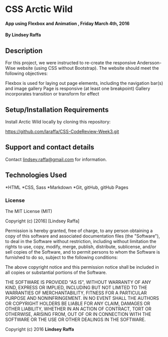 # CSS Arctic Wild

#### App using Flexbox and Animation , Friday March 4th, 2016

#### By Lindsey Raffa

## Description

For this project, we were instructed to re-create the responsive Andersson-Wise website (using CSS without Bootstrap). The website should meet the following objectives:

Flexbox is used for laying out page elements, including the navigation bar(s) and image gallery
Page is responsive (at least one breakpoint)
Gallery incorporates transition or transform for effect

## Setup/Installation Requirements

Install Arctic Wild locally by cloning this repository:

https://github.com/laraffa/CSS-CodeReview-Week3.git


## Support and contact details

Contact lindsey.raffa@gmail.com for information.

## Technologies Used

*HTML
*CSS, Sass
*Markdown
*Git, gitHub, gitHub Pages

### License

The MIT License (MIT)

Copyright (c) [2016] [Lindsey Raffa]

Permission is hereby granted, free of charge, to any person obtaining a copy
of this software and associated documentation files (the "Software"), to deal
in the Software without restriction, including without limitation the rights
to use, copy, modify, merge, publish, distribute, sublicense, and/or sell
copies of the Software, and to permit persons to whom the Software is
furnished to do so, subject to the following conditions:

The above copyright notice and this permission notice shall be included in all
copies or substantial portions of the Software.

THE SOFTWARE IS PROVIDED "AS IS", WITHOUT WARRANTY OF ANY KIND, EXPRESS OR
IMPLIED, INCLUDING BUT NOT LIMITED TO THE WARRANTIES OF MERCHANTABILITY,
FITNESS FOR A PARTICULAR PURPOSE AND NONINFRINGEMENT. IN NO EVENT SHALL THE
AUTHORS OR COPYRIGHT HOLDERS BE LIABLE FOR ANY CLAIM, DAMAGES OR OTHER
LIABILITY, WHETHER IN AN ACTION OF CONTRACT, TORT OR OTHERWISE, ARISING FROM,
OUT OF OR IN CONNECTION WITH THE SOFTWARE OR THE USE OR OTHER DEALINGS IN THE
SOFTWARE.

Copyright (c) 2016 **Lindsey Raffa**
